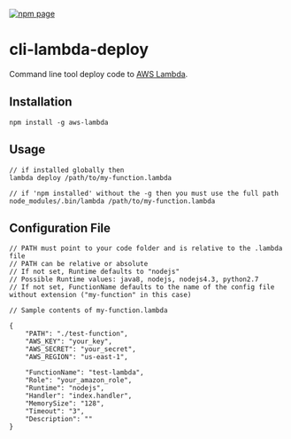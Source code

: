 
[![npm page](https://nodei.co/npm/aws-lambda.png?downloads=true)](https://www.npmjs.com/package/aws-lambda)

# cli-lambda-deploy
Command line tool deploy code to [AWS Lambda](http://aws.amazon.com/lambda/).

## Installation

```
npm install -g aws-lambda
```

## Usage

```
// if installed globally then
lambda deploy /path/to/my-function.lambda

// if 'npm installed' without the -g then you must use the full path
node_modules/.bin/lambda /path/to/my-function.lambda
```

## Configuration File

```
// PATH must point to your code folder and is relative to the .lambda file
// PATH can be relative or absolute
// If not set, Runtime defaults to "nodejs"
// Possible Runtime values: java8, nodejs, nodejs4.3, python2.7
// If not set, FunctionName defaults to the name of the config file without extension ("my-function" in this case)

// Sample contents of my-function.lambda

{
	"PATH": "./test-function",
	"AWS_KEY": "your_key",
	"AWS_SECRET": "your_secret",
	"AWS_REGION": "us-east-1",

	"FunctionName": "test-lambda",
	"Role": "your_amazon_role",
	"Runtime": "nodejs",
	"Handler": "index.handler",
	"MemorySize": "128",
	"Timeout": "3",
	"Description": ""
}
```
